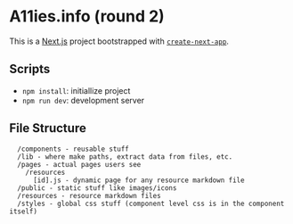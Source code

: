 # A11ies.info (round 2)

This is a [Next.js](https://nextjs.org/) project bootstrapped with [`create-next-app`](https://github.com/vercel/next.js/tree/canary/packages/create-next-app).

## Scripts
- `npm install`: initiallize project
- `npm run dev`: development server

## File Structure
```
  /components - reusable stuff
  /lib - where make paths, extract data from files, etc.
  /pages - actual pages users see
    /resources
      [id].js - dynamic page for any resource markdown file
  /public - static stuff like images/icons
  /resources - resource markdown files
  /styles - global css stuff (component level css is in the component itself)
```
